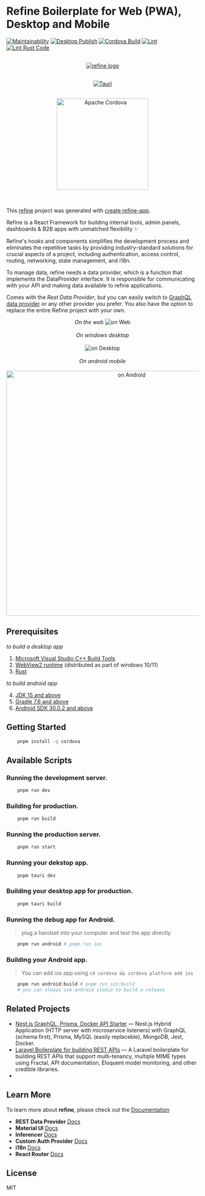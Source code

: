 # Refine Boilerplate for Web (PWA), Desktop and Mobile

[![Maintainability](https://api.codeclimate.com/v1/badges/690eaa53601462833ba9/maintainability)](https://codeclimate.com/github/josephgodwinkimani/refine-starter/maintainability)
[![Desktop Publish](https://github.com/josephgodwinkimani/refine-starter/actions/workflows/release-desktop.yml/badge.svg)](https://github.com/josephgodwinkimani/refine-starter/actions/workflows/release-desktop.yml)
[![Cordova Build](https://github.com/josephgodwinkimani/refine-starter/actions/workflows/build-cordova.yml/badge.svg)](https://github.com/josephgodwinkimani/refine-starter/actions/workflows/build-cordova.yml)
[![Lint](https://github.com/josephgodwinkimani/refine-starter/actions/workflows/lint.yml/badge.svg)](https://github.com/josephgodwinkimani/refine-starter/actions/workflows/lint.yml)
[![Lint Rust Code](https://github.com/josephgodwinkimani/refine-starter/actions/workflows/lint-rs.yml/badge.svg)](https://github.com/josephgodwinkimani/refine-starter/actions/workflows/lint-rs.yml)


<div align="center" style="margin: 30px;">
    <a href="https://refine.dev">
    <img alt="refine logo" src="https://refine.ams3.cdn.digitaloceanspaces.com/readme/refine-readme-banner.png">
    </a>
</div>

<div align="center" style="margin: 30px;">
    <a href="https://github.com/tauri-apps/tauri">
    <img src=".github/splash.png" alt="Tauri" />
    </a>
</div>

<p align="center">
    <a href="https://github.com/apache/cordova">
    <img src=".github/cordova_bot.png" height="240" alt="Apache Cordova" /></p>
    </a>
<br/>

This [refine](https://github.com/refinedev/refine) project was generated with [create refine-app](https://github.com/refinedev/refine/tree/master/packages/create-refine-app).

Refine is a React Framework for building internal tools, admin panels, dashboards & B2B apps with unmatched flexibility ✨

Refine's hooks and components simplifies the development process and eliminates the repetitive tasks by providing industry-standard solutions for crucial aspects of a project, including authentication, access control, routing, networking, state management, and i18n.

To manage data, refine needs a data provider, which is a function that implements the DataProvider interface. It is responsible for communicating with your API and making data available to refine applications.

Comes with the *Rest Data Provider*, but you can easily switch to [GraphQL data provider](https://github.com/refinedev/refine/tree/master/packages/graphql) or any other provider you prefer. You also have the option to replace the entire Refine project with your own.

<p align="center">
    <i>On the web</i>
        <img src=".github/web.png" alt="on Web" />
    <br />
    <br />
        <i>On windows desktop</i>
    <br />
    <br />
        <img src=".github/desktop.png" alt="on Desktop" />
    <br />
    <br />
        <i>On android mobile</i>
    <br />
    <br />
        <img src=".github/mobile.png" height="641" alt="on Android" />
</p>

## Prerequisites

_to build a desktop app_

1. [Microsoft Visual Studio C++ Build Tools](Prerequisites)
2. [WebView2 runtime](https://developer.microsoft.com/en-us/microsoft-edge/webview2/#download-section) (distributed as part of windows 10/11)
3. [Rust](https://www.rust-lang.org/)

_to build android app_

4. [JDK 15 and above](https://adoptium.net/en-GB/installation/)
5. [Gradle 7.6 and above](https://gradle.org/install/)
6. [Android SDK 30.0.2 and above](https://developer.android.com/studio/install) 

## Getting Started

```bash
    pnpm install -g cordova
```

## Available Scripts

### Running the development server.

```bash
    pnpm run dev
```

### Building for production.

```bash
    pnpm run build
```

### Running the production server.

```bash
    pnpm run start
```

### Running your dekstop app.

```bash
    pnpm tauri dev
```

### Building your desktop app for production.

```bash
    pnpm tauri build
```

### Running the debug app for Android.

> plug a handset into your computer and test the app directly

```bash
    pnpm run android # pnpm run ios
```

### Building your Android app.

> You can add ios app using `cd cordova && cordova platform add ios`

```bash
    pnpm run android:build # pnpm run ios:build
    # you can always use android studio to build a release
```
## Related Projects

- [Nest.js GraphQL, Prisma, Docker API Starter](https://github.com/josephgodwinkimani/nestjs-graphql-prisma) — Nest.js Hybrid Application (HTTP server with microservice listeners) with GraphQL (schema first), Prisma, MySQL (easily replaceble), MongoDB, Jest, Docker.
- [Laravel Boilerplate for building REST APIs](https://github.com/josephgodwinkimani/laravel-api-boilerplate) — A Laravel boilerplate for building REST APIs that support multi-tenancy, multiple MIME types using Fractal, API documentation, Eloquent model monitoring, and other credible libraries. 
- 

## Learn More

To learn more about **refine**, please check out the [Documentation](https://refine.dev/docs)

- **REST Data Provider** [Docs](https://refine.dev/docs/core/providers/data-provider/#overview)
- **Material UI** [Docs](https://refine.dev/docs/ui-frameworks/mui/tutorial/)
- **Inferencer** [Docs](https://refine.dev/docs/packages/documentation/inferencer)
- **Custom Auth Provider** [Docs](https://refine.dev/docs/core/providers/auth-provider/)
- **i18n** [Docs](https://refine.dev/docs/core/providers/i18n-provider/)
- **React Router** [Docs](https://refine.dev/docs/core/providers/router-provider/)

## License

MIT
